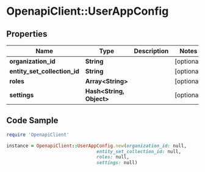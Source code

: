 # OpenapiClient::UserAppConfig

## Properties

Name | Type | Description | Notes
------------ | ------------- | ------------- | -------------
**organization_id** | **String** |  | [optional] 
**entity_set_collection_id** | **String** |  | [optional] 
**roles** | **Array&lt;String&gt;** |  | [optional] 
**settings** | **Hash&lt;String, Object&gt;** |  | [optional] 

## Code Sample

```ruby
require 'OpenapiClient'

instance = OpenapiClient::UserAppConfig.new(organization_id: null,
                                 entity_set_collection_id: null,
                                 roles: null,
                                 settings: null)
```


